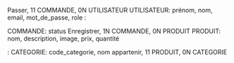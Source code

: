 Passer, 11 COMMANDE, 0N UTILISATEUR
UTILISATEUR: prénom, nom, email, mot_de_passe, role
:

COMMANDE: status
Enregistrer, 1N COMMANDE, 0N PRODUIT
PRODUIT: nom, description, image, prix, quantité

:
CATEGORIE: code_categorie, nom
appartenir, 11 PRODUIT, 0N CATEGORIE 

